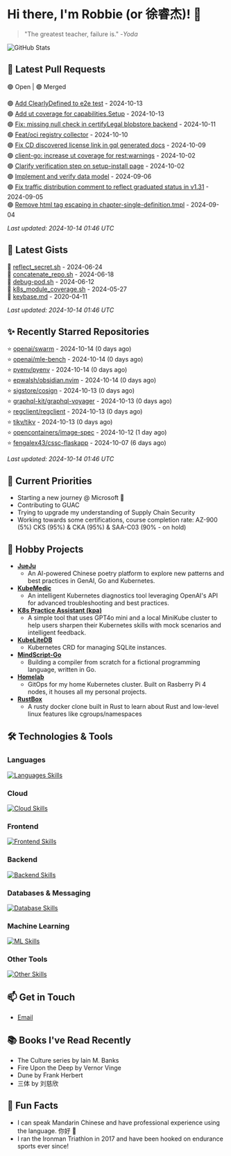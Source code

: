 # Hi there, I'm Robbie (or 徐睿杰)! 👋

> "The greatest teacher, failure is." -_Yoda_

![GitHub Stats](https://github-readme-stats.vercel.app/api?username=robert-cronin&show_icons=true&theme=radical)

<!-- START_SECTION:prs -->
## 🔄 Latest Pull Requests

🟢 Open | 🟣 Merged

🟢 [Add ClearlyDefined to e2e test](https://github.com/guacsec/guac/pull/2168) - 2024-10-13<br>
🟢 [Add ut coverage for capabilities.Setup](https://github.com/kubernetes/kubernetes/pull/125395) - 2024-10-13<br>
🟣 [Fix: missing null check in certifyLegal blobstore backend](https://github.com/guacsec/guac/pull/2193) - 2024-10-11<br>
🟢 [Feat/oci registry collector](https://github.com/guacsec/guac/pull/2185) - 2024-10-10<br>
🟣 [Fix CD discovered license link in gql generated docs](https://github.com/guacsec/guac/pull/2183) - 2024-10-09<br>
🟢 [client-go: increase ut coverage for rest:warnings](https://github.com/kubernetes/kubernetes/pull/125273) - 2024-10-02<br>
🟣 [Clarify verification step on setup-install page](https://github.com/guacsec/guac-docs/pull/152) - 2024-10-02<br>
🟣 [Implement and verify data model](https://github.com/Open-Model-Initiative/OMI-Data-Pipeline/pull/35) - 2024-09-06<br>
🟣 [Fix traffic distribution comment to reflect graduated status in v1.31](https://github.com/kubernetes/kubernetes/pull/127117) - 2024-09-05<br>
🟢 [Remove html tag escaping in chapter-single-definition.tmpl](https://github.com/kubernetes/website/pull/47089) - 2024-09-04<br>

*Last updated: 2024-10-14 01:46 UTC*<!-- END_SECTION:prs -->

<!-- START_SECTION:gists -->
## 📜 Latest Gists

📜 [reflect_secret.sh](https://gist.github.com/robert-cronin/c4df6777ba61bacd45a4bd67b5ea5b34) - 2024-06-24<br>
📜 [concatenate_repo.sh](https://gist.github.com/robert-cronin/02215e61893d6616fc0d269e829b50ed) - 2024-06-18<br>
📜 [debug-pod.sh](https://gist.github.com/robert-cronin/0a76a112fe444bccd50cb7ac56e8b1b5) - 2024-06-12<br>
📜 [k8s_module_coverage.sh](https://gist.github.com/robert-cronin/150e3044b916ebe597478b1294f97da8) - 2024-05-27<br>
📜 [keybase.md](https://gist.github.com/robert-cronin/a8474252ac7483f7c1de43dd8a7308e3) - 2020-04-11<br>

*Last updated: 2024-10-14 01:46 UTC*<!-- END_SECTION:gists -->

<!-- START_SECTION:starred -->
## ✨ Recently Starred Repositories

⭐ [openai/swarm](https://github.com/openai/swarm) - 2024-10-14 (0 days ago)<br>
⭐ [openai/mle-bench](https://github.com/openai/mle-bench) - 2024-10-14 (0 days ago)<br>
⭐ [pyenv/pyenv](https://github.com/pyenv/pyenv) - 2024-10-14 (0 days ago)<br>
⭐ [epwalsh/obsidian.nvim](https://github.com/epwalsh/obsidian.nvim) - 2024-10-14 (0 days ago)<br>
⭐ [sigstore/cosign](https://github.com/sigstore/cosign) - 2024-10-13 (0 days ago)<br>
⭐ [graphql-kit/graphql-voyager](https://github.com/graphql-kit/graphql-voyager) - 2024-10-13 (0 days ago)<br>
⭐ [regclient/regclient](https://github.com/regclient/regclient) - 2024-10-13 (0 days ago)<br>
⭐ [tikv/tikv](https://github.com/tikv/tikv) - 2024-10-13 (0 days ago)<br>
⭐ [opencontainers/image-spec](https://github.com/opencontainers/image-spec) - 2024-10-12 (1 day ago)<br>
⭐ [fengalex43/cssc-flaskapp](https://github.com/fengalex43/cssc-flaskapp) - 2024-10-07 (6 days ago)<br>

*Last updated: 2024-10-14 01:46 UTC*<!-- END_SECTION:starred -->

## 🔭 Current Priorities

- Starting a new journey @ Microsoft 🚀
- Contributing to GUAC
- Trying to upgrade my understanding of Supply Chain Security
- Working towards some certifications, course completion rate: AZ-900 (5%) CKS (95%) & CKA (95%) & SAA-C03 (90% - on hold)

## 🚀 Hobby Projects

- [**JueJu**](https://github.com/robert-cronin/jueju)
  - An AI-powered Chinese poetry platform to explore new patterns and best practices in GenAI, Go and Kubernetes.
- [**KubeMedic**](https://github.com/robert-cronin/kubemedic)
  - An intelligent Kubernetes diagnostics tool leveraging OpenAI's API for advanced troubleshooting and best practices.
- [**K8s Practice Assistant (kpa)**](https://github.com/robert-cronin/kpa)
  - A simple tool that uses GPT4o mini and a local MiniKube cluster to help users sharpen their Kubernetes skills with mock scenarios and intelligent feedback.
- [**KubeLiteDB**](https://github.com/robert-cronin/KubeLiteDB)
  - Kubernetes CRD for managing SQLite instances.
- [**MindScript-Go**](https://github.com/robert-cronin/mindscript-go)
  - Building a compiler from scratch for a fictional programming language, written in Go.
- [**Homelab**](https://github.com/robert-cronin/homelab)
  - GitOps for my home Kubernetes cluster. Built on Rasberry Pi 4 nodes, it houses all my personal projects.
- [**RustBox**](https://github.com/robert-cronin/rust-box)
  - A rusty docker clone built in Rust to learn about Rust and low-level linux features like cgroups/namespaces

## 🛠️ Technologies & Tools

### Languages

[![Languages Skills](https://skillicons.dev/icons?i=go,typescript,python,bash)](https://skillicons.dev)

### Cloud

[![Cloud Skills](https://skillicons.dev/icons?i=kubernetes,aws,linux,terraform,githubactions,jenkins)](https://skillicons.dev)

### Frontend

[![Frontend Skills](https://skillicons.dev/icons?i=mui,react,redux,figma,styledcomponents,nextjs,vite,css,html,ts)](https://skillicons.dev)

### Backend

[![Backend Skills](https://skillicons.dev/icons?i=nodejs,fastapi,express,postgres,python)](https://skillicons.dev)

### Databases & Messaging

[![Database Skills](https://skillicons.dev/icons?i=mongodb,postgresql,mysql,redis,rabbitmq,kafka)](https://skillicons.dev)

### Machine Learning

[![ML Skills](https://skillicons.dev/icons?i=tensorflow,elasticsearch,pytorch,opencv)](https://skillicons.dev)

### Other Tools

[![Other Skills](https://skillicons.dev/icons?i=vscode,git,docker,jest,cypress,grafana,prometheus,bash)](https://skillicons.dev)

## 📫 Get in Touch

- [Email](mailto:robert.cronin@uqconnect.edu.au)

## 📚 Books I've Read Recently

- The Culture series by Iain M. Banks
- Fire Upon the Deep by Vernor Vinge
- Dune by Frank Herbert
- 三体 by 刘慈欣

## 🌟 Fun Facts

- I can speak Mandarin Chinese and have professional experience using the language. 你好 👋
- I ran the Ironman Triathlon in 2017 and have been hooked on endurance sports ever since!
